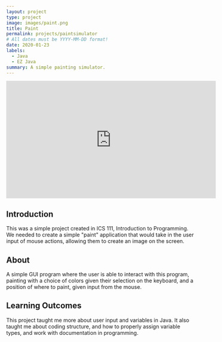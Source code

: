```yaml
---
layout: project
type: project
image: images/paint.png
title: Paint
permalink: projects/paintsimulator
# All dates must be YYYY-MM-DD format!
date: 2020-01-23
labels:
  - Java
  - EZ Java
summary: A simple painting simulator.
---
```


<iframe width="560" height="315" src="https://www.youtube.com/embed/Eqw51s4FVfQ" frameborder="0" allow="accelerometer; autoplay; encrypted-media; gyroscope; picture-in-picture" allowfullscreen></iframe>

## Introduction
This was a simple project created in ICS 111, Introduction to Programming. We needed to create a simple "paint" application that would take in the user input of mouse actions, allowing them to create an image on the screen. 

## About
A simple GUI program where the user is able to interact with this program, painting with a choice of colors given their selection on the keyboard, and a position of where to paint, given input from the mouse.

## Learning Outcomes
This project taught me more about user input and variables in Java. It also taught me about coding structure, and how to properly assign variable types, and work with documentation in programming. 
